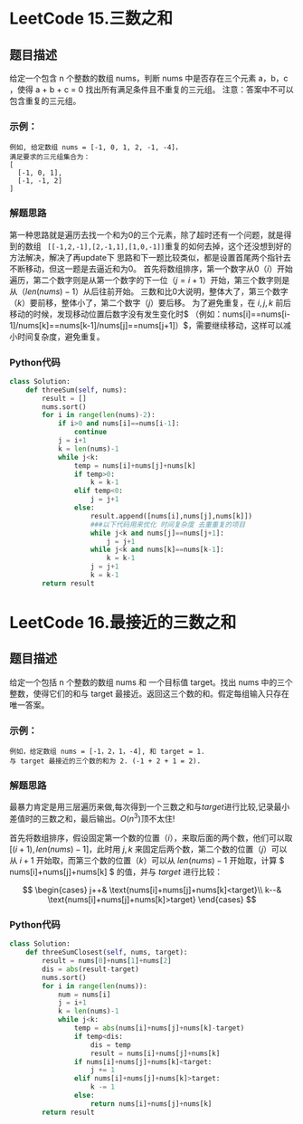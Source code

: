 # LeetCode 15.三数之和
## 题目描述
给定一个包含 n 个整数的数组 nums，判断 nums 中是否存在三个元素 a，b，c ，使得 a + b + c = 0 找出所有满足条件且不重复的三元组。
注意：答案中不可以包含重复的三元组。

### 示例：
```
例如, 给定数组 nums = [-1, 0, 1, 2, -1, -4]，
满足要求的三元组集合为：
[
  [-1, 0, 1],
  [-1, -1, 2]
]
```

### 解题思路
第一种思路就是遍历去找一个和为0的三个元素，除了超时还有一个问题，就是得到的数组 ` [[-1,2,-1],[2,-1,1],[1,0,-1]]`重复的如何去掉，这个还没想到好的方法解决，解决了再update下
思路和下一题比较类似，都是设置首尾两个指针去不断移动，但这一题是去逼近和为0。
首先将数组排序，第一个数字从0（$i$）开始遍历，第二个数字则是从第一个数字的下一位（$j=i+1$）开始，第三个数字则是从（$len(nums)-1$）从后往前开始。
三数和比0大说明，整体大了，第三个数字（$k$）要前移，整体小了，第二个数字（$j$）要后移。
为了避免重复，在 $i,j,k$ 前后移动的时候，发现移动位置后数字没有发生变化时$ （例如：nums[i]==nums[i-1]/nums[k]==nums[k-1]/nums[j]==nums[j+1]）$，需要继续移动，这样可以减小时间复杂度，避免重复。

### Python代码
``` Python
class Solution:
    def threeSum(self, nums):
        result = []
        nums.sort()
        for i in range(len(nums)-2):
            if i>0 and nums[i]==nums[i-1]:
                continue
            j = i+1
            k = len(nums)-1
            while j<k:
                temp = nums[i]+nums[j]+nums[k]
                if temp>0:
                    k = k-1
                elif temp<0:
                    j = j+1
                else:
                    result.append([nums[i],nums[j],nums[k]])
                    ###以下代码用来优化 时间复杂度 去重重复的项目
                    while j<k and nums[j]==nums[j+1]:
                        j = j+1
                    while j<k and nums[k]==nums[k-1]:
                        k = k-1     
                    j = j+1
                    k = k-1
        return result
```




# LeetCode 16.最接近的三数之和
## 题目描述
给定一个包括 n 个整数的数组 nums 和 一个目标值 target。找出 nums 中的三个整数，使得它们的和与 target 最接近。返回这三个数的和。假定每组输入只存在唯一答案。

### 示例：
```
例如，给定数组 nums = [-1，2，1，-4], 和 target = 1.
与 target 最接近的三个数的和为 2. (-1 + 2 + 1 = 2).
```

### 解题思路
最暴力肯定是用三层遍历来做,每次得到一个三数之和与$target$进行比较,记录最小差值时的三数之和，最后输出。$O(n^3)$顶不太住!

首先将数组排序，假设固定第一个数的位置（$i$），来取后面的两个数，他们可以取$[(i+1),len(nums)-1]$，此时用 $j,k$ 来固定后两个数，第二个数的位置（$j$）可以从 $i+1$ 开始取，而第三个数的位置（$k$）可以从 $len(nums)-1$ 开始取，计算 $ nums[i]+nums[j]+nums[k] $ 的值，并与 $target$ 进行比较：

$$
\begin{cases}
j++& \text{nums[i]+nums[j]+nums[k]<target}\\
k--& \text{nums[i]+nums[j]+nums[k]>target}
\end{cases}
$$

### Python代码
``` Python
class Solution:
    def threeSumClosest(self, nums, target):
        result = nums[0]+nums[1]+nums[2]
        dis = abs(result-target)
        nums.sort()
        for i in range(len(nums)):
            num = nums[i]
            j = i+1
            k = len(nums)-1
            while j<k:
                temp = abs(nums[i]+nums[j]+nums[k]-target)
                if temp<dis:
                    dis = temp
                    result = nums[i]+nums[j]+nums[k]
                if nums[i]+nums[j]+nums[k]<target:
                    j += 1
                elif nums[i]+nums[j]+nums[k]>target:
                    k -= 1
                else:
                    return nums[i]+nums[j]+nums[k]
        return result 
```


